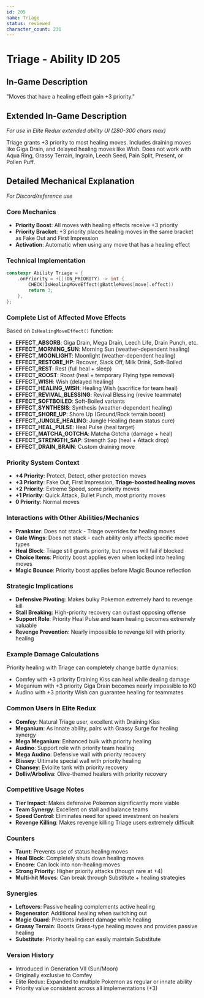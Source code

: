 ```yaml
---
id: 205
name: Triage
status: reviewed
character_count: 231
---
```


# Triage - Ability ID 205

## In-Game Description
"Moves that have a healing effect gain +3 priority."

## Extended In-Game Description
*For use in Elite Redux extended ability UI (280-300 chars max)*

Triage grants +3 priority to most healing moves. Includes draining moves like Giga Drain, and delayed healing moves like Wish. Does not work with  Aqua Ring, Grassy Terrain, Ingrain, Leech Seed, Pain Split, Present, or Pollen Puff.

## Detailed Mechanical Explanation
*For Discord/reference use*

### Core Mechanics
- **Priority Boost**: All moves with healing effects receive +3 priority
- **Priority Bracket**: +3 priority places healing moves in the same bracket as Fake Out and First Impression
- **Activation**: Automatic when using any move that has a healing effect

### Technical Implementation
```cpp
constexpr Ability Triage = {
    .onPriority = +[](ON_PRIORITY) -> int {
        CHECK(IsHealingMoveEffect(gBattleMoves[move].effect))
        return 3;
    },
};
```

### Complete List of Affected Move Effects
Based on `IsHealingMoveEffect()` function:
- **EFFECT_ABSORB**: Giga Drain, Mega Drain, Leech Life, Drain Punch, etc.
- **EFFECT_MORNING_SUN**: Morning Sun (weather-dependent healing)
- **EFFECT_MOONLIGHT**: Moonlight (weather-dependent healing) 
- **EFFECT_RESTORE_HP**: Recover, Slack Off, Milk Drink, Soft-Boiled
- **EFFECT_REST**: Rest (full heal + sleep)
- **EFFECT_ROOST**: Roost (heal + temporary Flying type removal)
- **EFFECT_WISH**: Wish (delayed healing)
- **EFFECT_HEALING_WISH**: Healing Wish (sacrifice for team heal)
- **EFFECT_REVIVAL_BLESSING**: Revival Blessing (revive teammate)
- **EFFECT_SOFTBOILED**: Soft-Boiled variants
- **EFFECT_SYNTHESIS**: Synthesis (weather-dependent healing)
- **EFFECT_SHORE_UP**: Shore Up (Ground/Rock terrain boost)
- **EFFECT_JUNGLE_HEALING**: Jungle Healing (team status cure)
- **EFFECT_HEAL_PULSE**: Heal Pulse (heal target)
- **EFFECT_MATCHA_GOTCHA**: Matcha Gotcha (damage + heal)
- **EFFECT_STRENGTH_SAP**: Strength Sap (heal + Attack drop)
- **EFFECT_DRAIN_BRAIN**: Custom draining move

### Priority System Context
- **+4 Priority**: Protect, Detect, other protection moves
- **+3 Priority**: Fake Out, First Impression, **Triage-boosted healing moves**
- **+2 Priority**: Extreme Speed, some priority moves
- **+1 Priority**: Quick Attack, Bullet Punch, most priority moves
- **0 Priority**: Normal moves

### Interactions with Other Abilities/Mechanics
- **Prankster**: Does not stack - Triage overrides for healing moves
- **Gale Wings**: Does not stack - each ability only affects specific move types
- **Heal Block**: Triage still grants priority, but moves will fail if blocked
- **Choice Items**: Priority boost applies even when locked into healing moves
- **Magic Bounce**: Priority boost applies before Magic Bounce reflection

### Strategic Implications
- **Defensive Pivoting**: Makes bulky Pokemon extremely hard to revenge kill
- **Stall Breaking**: High-priority recovery can outlast opposing offense
- **Support Role**: Priority Heal Pulse and team healing becomes extremely valuable
- **Revenge Prevention**: Nearly impossible to revenge kill with priority healing

### Example Damage Calculations
Priority healing with Triage can completely change battle dynamics:
- Comfey with +3 priority Draining Kiss can heal while dealing damage
- Meganium with +3 priority Giga Drain becomes nearly impossible to KO
- Audino with +3 priority Wish can guarantee healing for teammates

### Common Users in Elite Redux
- **Comfey**: Natural Triage user, excellent with Draining Kiss
- **Meganium**: As innate ability, pairs with Grassy Surge for healing synergy
- **Mega Meganium**: Enhanced bulk with priority healing
- **Audino**: Support role with priority team healing
- **Mega Audino**: Defensive wall with priority recovery
- **Blissey**: Ultimate special wall with priority healing
- **Chansey**: Eviolite tank with priority recovery
- **Dolliv/Arboliva**: Olive-themed healers with priority recovery

### Competitive Usage Notes
- **Tier Impact**: Makes defensive Pokemon significantly more viable
- **Team Synergy**: Excellent on stall and balance teams
- **Speed Control**: Eliminates need for speed investment on healers
- **Revenge Killing**: Makes revenge killing Triage users extremely difficult

### Counters
- **Taunt**: Prevents use of status healing moves
- **Heal Block**: Completely shuts down healing moves
- **Encore**: Can lock into non-healing moves
- **Strong Priority**: Higher priority attacks (though rare at +4)
- **Multi-hit Moves**: Can break through Substitute + healing strategies

### Synergies
- **Leftovers**: Passive healing complements active healing
- **Regenerator**: Additional healing when switching out
- **Magic Guard**: Prevents indirect damage while healing
- **Grassy Terrain**: Boosts Grass-type healing moves and provides passive healing
- **Substitute**: Priority healing can easily maintain Substitute

### Version History
- Introduced in Generation VII (Sun/Moon)
- Originally exclusive to Comfey
- Elite Redux: Expanded to multiple Pokemon as regular or innate ability
- Priority value consistent across all implementations (+3)